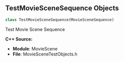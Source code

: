 ## TestMovieSceneSequence Objects

```python
class TestMovieSceneSequence(MovieSceneSequence)
```

Test Movie Scene Sequence

**C++ Source:**

- **Module**: MovieScene
- **File**: MovieSceneTestObjects.h

<a id="unreal.TestMovieSceneSubTrack"></a>